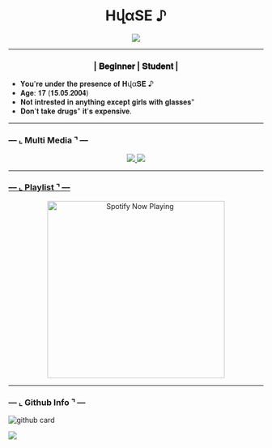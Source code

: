 <h1 align="center">HվαSE ♪</h1>
<p align="center">
<a href="https://youtube.com/channel/UCO8teSA3O_Nx6YgiMnxQeaw"><img align="center" height="auto" src="https://www.linkpicture.com/q/wp8771808.jpg"/></a>
  
  
------
  
  <h3 align="center">| 𝐁𝐞𝐠𝐢𝐧𝐧𝐞𝐫  | 𝐒𝐭𝐮𝐝𝐞𝐧𝐭 |</h3>

<p align="center">

- 𝐘𝐨𝐮'𝐫𝐞 𝐮𝐧𝐝𝐞𝐫 𝐭𝐡𝐞 𝐩𝐫𝐞𝐬𝐞𝐧𝐜𝐞 𝐨𝐟 𝐇վα𝐒𝐄 ♪
- 𝐀𝐠𝐞: 𝟏𝟕 (𝟏𝟓.𝟎𝟓.𝟐𝟎𝟎𝟒)
- 𝐍𝐨𝐭 𝐢𝐧𝐭𝐫𝐞𝐬𝐭𝐞𝐝 𝐢𝐧 𝐚𝐧𝐲𝐭𝐡𝐢𝐧𝐠 𝐞𝐱𝐜𝐞𝐩𝐭 𝐠𝐢𝐫𝐥𝐬 𝐰𝐢𝐭𝐡 𝐠𝐥𝐚𝐬𝐬𝐞𝐬"
- 𝐃𝐨𝐧'𝐭 𝐭𝐚𝐤𝐞 𝐝𝐫𝐮𝐠𝐬" 𝐢𝐭'𝐬 𝐞𝐱𝐩𝐞𝐧𝐬𝐢𝐯𝐞.


------

### ― ⌞ Multi Media ⌝ ―
<p align="center">
  <a href="https://www.instagram.com/cuizumi/"><img src="https://img.shields.io/badge/Instagram-E4405F?style=for-the-badge&logo=instagram&logoColor=white"/> 
  <a href="https://wa.me/916002313582"><img src="https://img.shields.io/badge/WhatsApp-25D366?style=for-the-badge&logo=whatsapp&logoColor=white" /><br>

  
------

### ― ⌞ Playlist ⌝ ―

<p align="center">
  <a href="https://open.spotify.com/track/4bNvS25ZVMCvLHEUV87mp4?si=yb1PaPVnRgiTYedy8r6i_g&utm_source=copy-link&context=spotify%3Aplaylist%3A37i9dQZF1EIVoBTSiHHsdx&dl_branch=1" target="_blank"><img src="https://now-playing-on-spotify.vercel.app/api/spotify" alt="Spotify Now Playing" width="350"/></a>
</p>

------
 
### ― ⌞ Github Info ⌝ ―

![github card](https://github-readme-stats.vercel.app/api?username=HyaSE&show_icons=true&theme=radical)

![](https://github-profile-summary-cards.vercel.app/api/cards/profile-details?username=HyaSE&theme=monokai)
